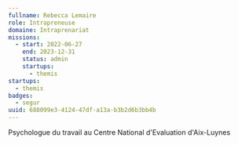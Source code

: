 ```yaml
---
fullname: Rebecca Lemaire
role: Intrapreneuse
domaine: Intraprenariat
missions:
  - start: 2022-06-27
    end: 2023-12-31
    status: admin
    startups:
      - themis
startups:
  - themis
badges:
  - segur
uuid: 688099e3-4124-47df-a13a-b3b2d6b3bb4b
---
```

Psychologue du travail au Centre National d'Evaluation d'Aix-Luynes